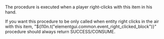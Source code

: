 The procedure is executed when a player right-clicks with this item in his hand.

If you want this procedure to be only called when entity right clicks in the air with this item,
"${l10n.t("elementgui.common.event_right_clicked_block")}" procedure should always return SUCCESS/CONSUME.